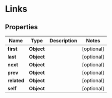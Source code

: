 

# Links


## Properties

| Name | Type | Description | Notes |
|------------ | ------------- | ------------- | -------------|
|**first** | **Object** |  |  [optional] |
|**last** | **Object** |  |  [optional] |
|**next** | **Object** |  |  [optional] |
|**prev** | **Object** |  |  [optional] |
|**related** | **Object** |  |  [optional] |
|**self** | **Object** |  |  [optional] |



